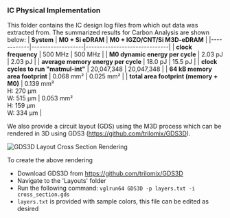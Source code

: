 ### IC Physical Implementation ###

This folder contains the IC design log files from which out data was extracted from. The summarized results for Carbon Analysis are shown below:
| **System** | **M0 + Si eDRAM** | **M0 + IGZO/CNT/Si M3D-eDRAM** |
|------------|-------------------|------------------------------|
| **clock frequency** | 500 MHz | 500 MHz |
| **M0 dynamic energy per cycle** | 2.03 pJ | 2.03 pJ |
| **average memory energy per cycle** | 18.0 pJ | 15.5 pJ |
| **clock cycles to run "matmul-int"** | 20,047,348 | 20,047,348 |
| **64 kB memory area footprint** | 0.068 mm² | 0.025 mm² |
| **total area footprint (memory + M0)** | 0.139 mm²<br>H: 270 μm<br>W: 515 μm | 0.053 mm²<br>H: 159 μm<br>W: 334 μm |

We also provide a circuit layout (GDS) using the M3D process which can be rendered in 3D using GDS3 (https://github.com/trilomix/GDS3D).

![GDS3D Layout Cross Section Rendering](https://github.com/user-attachments/assets/ab8140ab-978f-41e9-a535-0ec23534ef94)

To create the above rendering
- Download GDS3D from https://github.com/trilomix/GDS3D
- Navigate to the 'Layouts' folder
- Run the following command: `vglrun64 GDS3D -p layers.txt -i cross_section.gds`
- `layers.txt` is provided with sample colors, this file can be edited as desired
